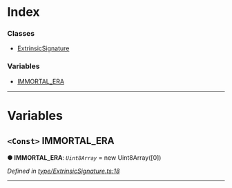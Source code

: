 

# Index

### Classes

* [ExtrinsicSignature](../classes/_type_extrinsicsignature_.extrinsicsignature.md)

### Variables

* [IMMORTAL_ERA](_type_extrinsicsignature_.md#immortal_era)

---

# Variables

<a id="immortal_era"></a>

## `<Const>` IMMORTAL_ERA

**● IMMORTAL_ERA**: *`Uint8Array`* =  new Uint8Array([0])

*Defined in [type/ExtrinsicSignature.ts:18](https://github.com/polkadot-js/api/blob/f9e8aed/packages/types/src/type/ExtrinsicSignature.ts#L18)*

___

